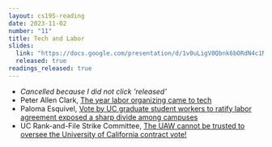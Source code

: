 ```yaml
---
layout: cs195-reading
date: 2023-11-02
number: "11"
title: Tech and Labor
slides:
  link: "https://docs.google.com/presentation/d/1v0uLigV0Qbnk6bORdN4c1Noa74xNer_mt9mUmbW4_Vw/edit#slide=id.p"
  released: true
readings_released: true
---
```


- *Cancelled because I did not click 'released'*
- Peter Allen Clark, [The year labor organizing came to tech](https://www.axios.com/2022/12/12/tech-labor-movement-unions-2022)
- Paloma Esquivel, [Vote by UC graduate student workers to ratify labor agreement exposed a sharp divide among campuses](https://archive.ph/VFt06#selection-1575.21-1575.100)
- UC Rank-and-File Strike Committee, [The UAW cannot be trusted to oversee the University of California contract vote!](https://www.wsws.org/en/articles/2022/12/22/oxvw-d22.html)
